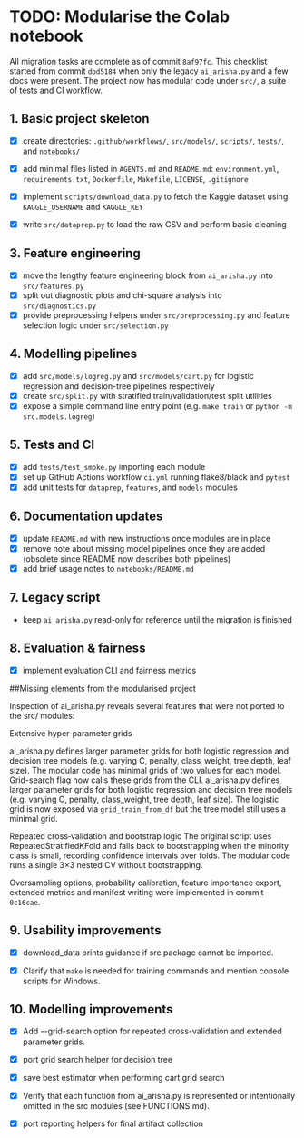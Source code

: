 # TODO: Modularise the Colab notebook

All migration tasks are complete as of commit `8af97fc`. This checklist started from commit `dbd5184` when only the legacy `ai_arisha.py` and a few docs were present. The project now has modular code under `src/`, a suite of tests and CI workflow.

## 1. Basic project skeleton
- [x] create directories: `.github/workflows/`, `src/models/`, `scripts/`, `tests/`, and `notebooks/`
- [x] add minimal files listed in `AGENTS.md` and `README.md`: `environment.yml`, `requirements.txt`, `Dockerfile`, `Makefile`, `LICENSE`, `.gitignore`

- [x] implement `scripts/download_data.py` to fetch the Kaggle dataset using `KAGGLE_USERNAME` and `KAGGLE_KEY`
- [x] write `src/dataprep.py` to load the raw CSV and perform basic cleaning

## 3. Feature engineering
- [x] move the lengthy feature engineering block from `ai_arisha.py` into `src/features.py`
- [x] split out diagnostic plots and chi-square analysis into `src/diagnostics.py`
- [x] provide preprocessing helpers under `src/preprocessing.py` and feature selection logic under `src/selection.py`

## 4. Modelling pipelines
- [x] add `src/models/logreg.py` and `src/models/cart.py` for logistic regression and decision-tree pipelines respectively
- [x] create `src/split.py` with stratified train/validation/test split utilities
- [x] expose a simple command line entry point (e.g. `make train` or `python -m src.models.logreg`)

## 5. Tests and CI
- [x] add `tests/test_smoke.py` importing each module
- [x] set up GitHub Actions workflow `ci.yml` running flake8/black and `pytest`
- [x] add unit tests for `dataprep`, `features`, and `models` modules

## 6. Documentation updates
- [x] update `README.md` with new instructions once modules are in place
- [x] remove note about missing model pipelines once they are added
    (obsolete since README now describes both pipelines)
- [x] add brief usage notes to `notebooks/README.md`

## 7. Legacy script
- keep `ai_arisha.py` read-only for reference until the migration is finished

## 8. Evaluation & fairness
- [x] implement evaluation CLI and fairness metrics


##Missing elements from the modularised project

Inspection of ai_arisha.py reveals several features that were not ported to the src/ modules:


Extensive hyper‑parameter grids

ai_arisha.py defines larger parameter grids for both logistic regression and decision tree models (e.g. varying C, penalty, class_weight, tree depth, leaf size). The modular code has minimal grids of two values for each model.
Grid-search flag now calls these grids from the CLI.
ai_arisha.py defines larger parameter grids for both logistic regression and decision tree models (e.g. varying C, penalty, class_weight, tree depth, leaf size). The logistic grid is now exposed via ``grid_train_from_df`` but the tree model still uses a minimal grid.


Repeated cross‑validation and bootstrap logic
The original script uses RepeatedStratifiedKFold and falls back to bootstrapping when the minority class is small, recording confidence intervals over folds. The modular code runs a single 3×3 nested CV without bootstrapping.

Oversampling options, probability calibration, feature importance export, extended metrics and manifest writing were implemented in commit `0c16cae`.

## 9. Usability improvements
- [x] download_data prints guidance if src package cannot be imported.
 - [x] Clarify that `make` is needed for training commands and mention console scripts for Windows.


## 10. Modelling improvements
- [x] Add --grid-search option for repeated cross-validation and extended parameter grids.

- [x] port grid search helper for decision tree

- [x] save best estimator when performing cart grid search

- [x] Verify that each function from ai_arisha.py is represented or intentionally omitted in the src modules (see FUNCTIONS.md).
- [x] port reporting helpers for final artifact collection
